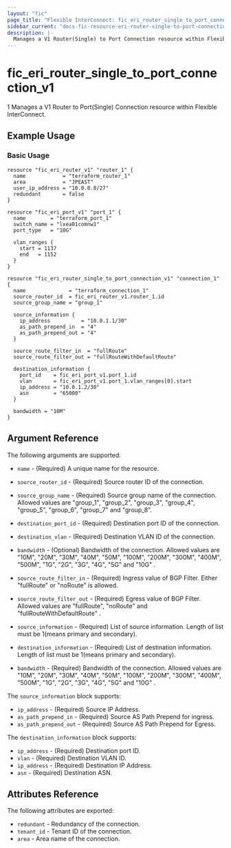```yaml
---
layout: "fic"
page_title: "Flexible InterConnect: fic_eri_router_single_to_port_connection_v1"
sidebar_current: "docs-fic-resource-eri-router-single-to-port-connection-v1"
description: |-
  Manages a V1 Router(Single) to Port Connection resource within Flexible InterConnect.
---
```


# fic\_eri\_router\_single\_to\_port\_connection\_v1
1
Manages a V1 Router to Port(Single) Connection resource within Flexible InterConnect.

## Example Usage

### Basic Usage

```hcl
resource "fic_eri_router_v1" "router_1" {
  name            = "terraform_router_1"
  area            = "JPEAST"
  user_ip_address = "10.0.0.0/27"
  redundant       = false
}

resource "fic_eri_port_v1" "port_1" {
  name        = "terraform_port_1"
  switch_name = "lxea01comnw1"
  port_type   = "10G"

  vlan_ranges {
    start = 1137
    end   = 1152
  }
}

resource "fic_eri_router_single_to_port_connection_v1" "connection_1" {
  name              = "terraform_connection_1"
  source_router_id  = fic_eri_router_v1.router_1.id
  source_group_name = "group_1"

  source_information {
    ip_address          = "10.0.1.1/30"
    as_path_prepend_in  = "4"
    as_path_prepend_out = "4"
  }

  source_route_filter_in  = "fullRoute"
  source_route_filter_out = "fullRouteWithDefaultRoute"

  destination_information {
    port_id    = fic_eri_port_v1.port_1.id
    vlan       = fic_eri_port_v1.port_1.vlan_ranges[0].start
    ip_address = "10.0.1.2/30"
    asn        = "65000"
  }

  bandwidth = "10M"
}
```

## Argument Reference

The following arguments are supported:

* `name` - (Required) A unique name for the resource.

* `source_router_id` - (Required) Source router ID of the connection.

* `source_group_name` - (Required) Source group name of the connection.
  Allowed values are "group_1", "group_2", "group_3", "group_4",
"group_5", "group_6", "group_7" and "group_8".

* `destination_port_id` - (Required) Destination port ID of the connection.

* `destination_vlan` - (Required) Destination VLAN ID of the connection.

* `bandwidth` - (Optional) Bandwidth of the connection. 
  Allowed values are "10M", "20M", "30M", "40M", "50M", "100M", "200M", "300M", "400M", "500M",
  "1G", "2G", "3G", "4G", "5G" and "10G" .

* `source_route_filter_in` - (Required) Ingress value of BGP Filter. 
  Either "fullRoute" or "noRoute" is allowed.

* `source_route_filter_out` - (Required) Egress value of BGP Filter. 
  Allowed values are "fullRoute", "noRoute" and "fullRouteWithDefaultRoute" .

* `source_information` - (Required) List of source information. 
  Length of list must be 1(means primary and secondary).

* `destination_information` - (Required) List of destination information. 
  Length of list must be 1(means primary and secondary).

* `bandwidth` - (Required) Bandwidth of the connection.
  Allowed values are "10M", "20M", "30M", "40M", "50M", "100M",
  "200M", "300M", "400M", "500M", "1G", "2G", "3G", "4G", 
  "5G" and "10G" .

The `source_information` block supports:

* `ip_address` - (Required) Source IP Address.
* `as_path_prepend_in` - (Required) Source AS Path Prepend for ingress.
* `as_path_prepend_out` - (Required) Source AS Path Prepend for Egress.

The `destination_information` block supports:

* `ip_address` - (Required) Destination port ID.
* `vlan` - (Required) Destination VLAN ID.
* `ip_address` - (Required) Destination IP Address.
* `asn` - (Required) Destination ASN.

## Attributes Reference

The following attributes are exported:

* `redundant` - Redundancy of the connection.
* `tenant_id` - Tenant ID of the connection.
* `area` - Area name of the connection.

